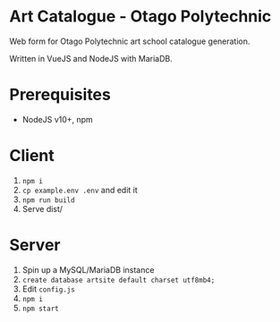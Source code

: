 # Art Catalogue - Otago Polytechnic

Web form for Otago Polytechnic art school catalogue generation.

Written in VueJS and NodeJS with MariaDB.

# Prerequisites

* NodeJS v10+, npm

# Client

1. `npm i`
2. `cp example.env .env` and edit it
3. `npm run build`
4. Serve dist/

# Server

1. Spin up a MySQL/MariaDB instance
2. `create database artsite default charset utf8mb4;`
3. Edit `config.js`
4. `npm i`
5. `npm start`
